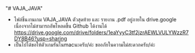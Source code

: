 "# VAJA_JAVA" 
 <br>
* ไฟล์ชิ้นงานเกม VAJA_JAVA ตัวสุดท้าย และ รายงาน .pdf อยู่ภายใน drive.google เนื่องจากไม่สามารถอัพโหลดขึ้น Github ได้งานได้
<br> https://drive.google.com/drive/folders/1eaYyyC3tf2jzrAEWLVULYWzzR7DY8B46?usp=sharing
* เป็นไปได้ขอให้ตัวเกมรันในmacนะครับ/ค่ะ ขออภัยในความไม่สะดวกครับ/ค่ะ

